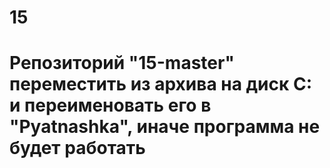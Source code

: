 # 15
# Репозиторий "15-master" переместить из архива на диск C: и переименовать его в "Pyatnashka", иначе программа не будет работать
